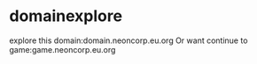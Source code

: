 # domainexplore
explore this domain:domain.neoncorp.eu.org
Or want continue to game:game.neoncorp.eu.org
